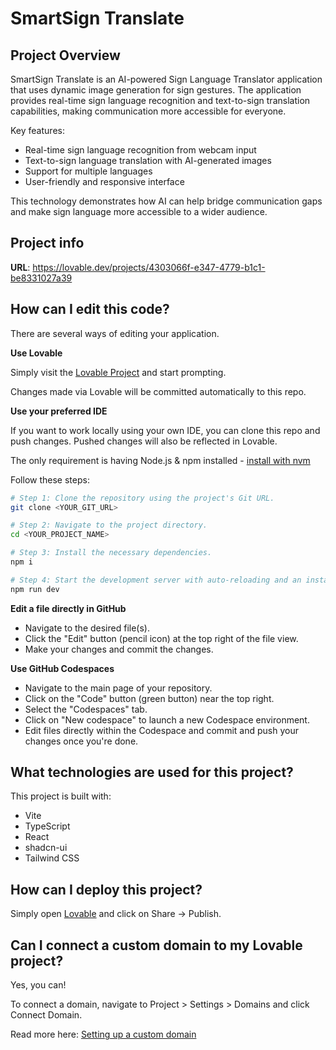 
# SmartSign Translate

## Project Overview

SmartSign Translate is an AI-powered Sign Language Translator application that uses dynamic image generation for sign gestures. The application provides real-time sign language recognition and text-to-sign translation capabilities, making communication more accessible for everyone.

Key features:
- Real-time sign language recognition from webcam input
- Text-to-sign language translation with AI-generated images
- Support for multiple languages
- User-friendly and responsive interface

This technology demonstrates how AI can help bridge communication gaps and make sign language more accessible to a wider audience.

## Project info

**URL**: https://lovable.dev/projects/4303066f-e347-4779-b1c1-be8331027a39

## How can I edit this code?

There are several ways of editing your application.

**Use Lovable**

Simply visit the [Lovable Project](https://lovable.dev/projects/4303066f-e347-4779-b1c1-be8331027a39) and start prompting.

Changes made via Lovable will be committed automatically to this repo.

**Use your preferred IDE**

If you want to work locally using your own IDE, you can clone this repo and push changes. Pushed changes will also be reflected in Lovable.

The only requirement is having Node.js & npm installed - [install with nvm](https://github.com/nvm-sh/nvm#installing-and-updating)

Follow these steps:

```sh
# Step 1: Clone the repository using the project's Git URL.
git clone <YOUR_GIT_URL>

# Step 2: Navigate to the project directory.
cd <YOUR_PROJECT_NAME>

# Step 3: Install the necessary dependencies.
npm i

# Step 4: Start the development server with auto-reloading and an instant preview.
npm run dev
```

**Edit a file directly in GitHub**

- Navigate to the desired file(s).
- Click the "Edit" button (pencil icon) at the top right of the file view.
- Make your changes and commit the changes.

**Use GitHub Codespaces**

- Navigate to the main page of your repository.
- Click on the "Code" button (green button) near the top right.
- Select the "Codespaces" tab.
- Click on "New codespace" to launch a new Codespace environment.
- Edit files directly within the Codespace and commit and push your changes once you're done.

## What technologies are used for this project?

This project is built with:

- Vite
- TypeScript
- React
- shadcn-ui
- Tailwind CSS

## How can I deploy this project?

Simply open [Lovable](https://lovable.dev/projects/4303066f-e347-4779-b1c1-be8331027a39) and click on Share -> Publish.

## Can I connect a custom domain to my Lovable project?

Yes, you can!

To connect a domain, navigate to Project > Settings > Domains and click Connect Domain.

Read more here: [Setting up a custom domain](https://docs.lovable.dev/tips-tricks/custom-domain#step-by-step-guide)

